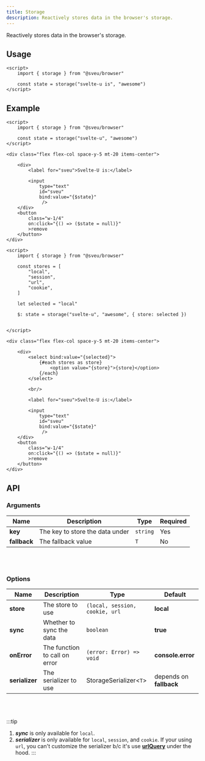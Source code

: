 ```yaml
---
title: Storage
description: Reactively stores data in the browser's storage.
---
```


<script>
    import Meta from "$components/meta.svelte"
</script>

<Meta />

Reactively stores data in the browser's storage.

## Usage

```svelte
<script>
    import { storage } from "@sveu/browser"

    const state = storage("svelte-u is", "awesome")
</script>
```

## Example

<Tabs activeName="Default">

  <TabPanel name="Default">

```svelte live ln
<script>
    import { storage } from "@sveu/browser"

    const state = storage("svelte-u", "awesome")
</script>

<div class="flex flex-col space-y-5 mt-20 items-center">

    <div>
        <label for="sveu">Svelte-U is:</label>

        <input
            type="text"
            id="sveu"
            bind:value="{$state}"
             />
    </div>
    <button
        class="w-1/4"
        on:click="{() => ($state = null)}"
        >remove
    </button>
</div>
```

</TabPanel>

  <TabPanel name="With store">

```svelte live ln
<script>
    import { storage } from "@sveu/browser"

    const stores = [
        "local",
        "session",
        "url",
        "cookie",
    ]

    let selected = "local"

    $: state = storage("svelte-u", "awesome", { store: selected })


</script>

<div class="flex flex-col space-y-5 mt-20 items-center">

    <div>
        <select bind:value="{selected}">
            {#each stores as store}
                <option value="{store}">{store}</option>
            {/each}
        </select>

        <br/>

        <label for="sveu">Svelte-U is:</label>
        
        <input
            type="text"
            id="sveu"
            bind:value="{$state}"
             />
    </div>
    <button
        class="w-1/4"
        on:click="{() => ($state = null)}"
        >remove
    </button>
</div>
```

</TabPanel>

</Tabs>

## API

### Arguments

| Name         | Description                              | Type                              | Required |
| ------------ | ---------------------------------------  | --------------------------------- | -------- |
| **key**      | The key to store the data under          | `string`                          | Yes      |
| **fallback** | The fallback value                       | `T`                               | No       |

<br />
<br />

### Options

| Name          | Description                   | Type                          | Default               |
| ------------- | ------------------------------| ----------------------------- | --------------------- |
| **store**     | The store to use              | `(local, session, cookie, url`|**local**              |
| **sync**      | Whether to sync the data      | `boolean`                     | **true**              |
| **onError**   | The function to call on error | `(error: Error) => void`      |**console.error**      |
| **serializer**| The serializer to use         | StorageSerializer<`T`>        |depends on **fallback**|

<br/>
<br/>

:::tip
1. ***sync*** is only available for `local`.
2. ***serializer*** is only available for `local`, `session`, and `cookie`. If your using `url`, you can't customize the serializer b/c it's use **[urlQuery](/browser/urlQuery)** under the hood.
:::
